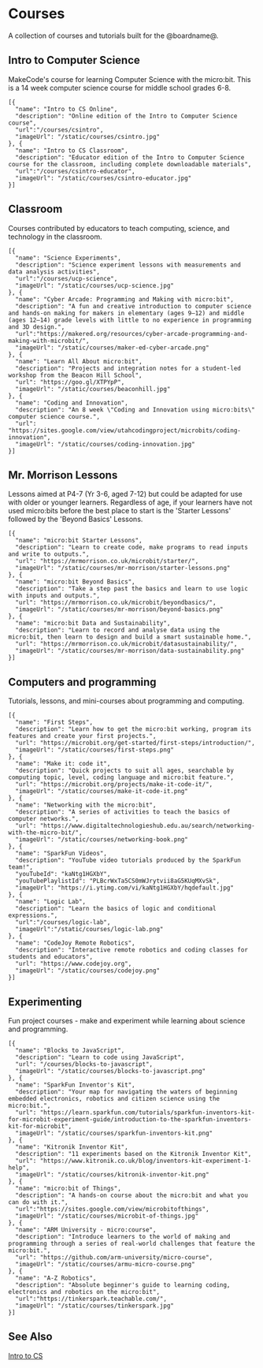# Courses

A collection of courses and tutorials built for the @boardname@.

## Intro to Computer Science

MakeCode's course for learning Computer Science with the micro:bit. This is a 14 week computer science course for middle school grades 6-8.

```codecard
[{
  "name": "Intro to CS Online",
  "description": "Online edition of the Intro to Computer Science course",
  "url":"/courses/csintro",
  "imageUrl": "/static/courses/csintro.jpg"
}, {
  "name": "Intro to CS Classroom",
  "description": "Educator edition of the Intro to Computer Science course for the classroom, including complete downloadable materials",
  "url":"/courses/csintro-educator",
  "imageUrl": "/static/courses/csintro-educator.jpg"
}]
```

## Classroom

Courses contributed by educators to teach computing, science, and technology in the classroom.

```codecard
[{
  "name": "Science Experiments",
  "description": "Science experiment lessons with measurements and data analysis activities",
  "url":"/courses/ucp-science",
  "imageUrl": "/static/courses/ucp-science.jpg"
}, {
  "name": "Cyber Arcade: Programming and Making with micro:bit",
  "description": "A fun and creative introduction to computer science and hands-on making for makers in elementary (ages 9–12) and middle (ages 12–14) grade levels with little to no experience in programming and 3D design.",
  "url":"https://makered.org/resources/cyber-arcade-programming-and-making-with-microbit/",
  "imageUrl": "/static/courses/maker-ed-cyber-arcade.png"
}, {
  "name": "Learn All About micro:bit",
  "description": "Projects and integration notes for a student-led workshop from the Beacon Hill School",
  "url": "https://goo.gl/XTPYpP",
  "imageUrl": "/static/courses/beaconhill.jpg"
}, {
  "name": "Coding and Innovation",
  "description": "An 8 week \"Coding and Innovation using micro:bits\" computer science course.",
  "url": "https://sites.google.com/view/utahcodingproject/microbits/coding-innovation",
  "imageUrl": "/static/courses/coding-innovation.jpg"
}]
```

## Mr. Morrison Lessons

Lessons aimed at P4-7 (Yr 3-6, aged 7-12) but could be adapted for use with older or younger learners. Regardless of age, if your learners have not used micro:bits before the best place to start is the 'Starter Lessons' followed by the 'Beyond Basics' Lessons.

```codecard
[{
  "name": "micro:bit Starter Lessons",
  "description": "Learn to create code, make programs to read inputs and write to outputs.",
  "url": "https://mrmorrison.co.uk/microbit/starter/",
  "imageUrl": "/static/courses/mr-morrison/starter-lessons.png"
}, {
  "name": "micro:bit Beyond Basics",
  "description": "Take a step past the basics and learn to use logic with inputs and outputs.",
  "url": "https://mrmorrison.co.uk/microbit/beyondbasics/",
  "imageUrl": "/static/courses/mr-morrison/beyond-basics.png"
}, {
  "name": "micro:bit Data and Sustainability",
  "description": "Learn to record and analyse data using the micro:bit, then learn to design and build a smart sustainable home.",
  "url": "https://mrmorrison.co.uk/microbit/datasustainability/",
  "imageUrl": "/static/courses/mr-morrison/data-sustainability.png"
}]
```

## Computers and programming

Tutorials, lessons, and mini-courses about programming and computing.

```codecard
[{
  "name": "First Steps",
  "description": "Learn how to get the micro:bit working, program its features and create your first projects.",
  "url": "https://microbit.org/get-started/first-steps/introduction/",
  "imageUrl": "/static/courses/first-steps.png"
}, {
  "name": "Make it: code it",
  "description": "Quick projects to suit all ages, searchable by computing topic, level, coding language and micro:bit feature.",
  "url": "https://microbit.org/projects/make-it-code-it/",
  "imageUrl": "/static/courses/make-it-code-it.png"
}, {
  "name": "Networking with the micro:bit",
  "description": "A series of activities to teach the basics of computer networks.",
  "url": "https://www.digitaltechnologieshub.edu.au/search/networking-with-the-micro-bit/",
  "imageUrl": "/static/courses/networking-book.png"  
}, {
  "name": "SparkFun Videos",
  "description": "YouTube video tutorials produced by the SparkFun team!",
  "youTubeId": "kaNtg1HGXbY",
  "youTubePlaylistId": "PLBcrWxTa5CS0mWJrytvii8aG5KUqMXvSk",
  "imageUrl": "https://i.ytimg.com/vi/kaNtg1HGXbY/hqdefault.jpg"
}, {
  "name": "Logic Lab",
  "description": "Learn the basics of logic and conditional expressions.",
  "url":"/courses/logic-lab",
  "imageUrl":"/static/courses/logic-lab.png"
}, {
  "name": "CodeJoy Remote Robotics",
  "description": "Interactive remote robotics and coding classes for students and educators",
  "url": "https://www.codejoy.org",
  "imageUrl": "/static/courses/codejoy.png"
}]
```

## Experimenting

Fun project courses - make and experiment while learning about science and programming.

```codecard
[{
  "name": "Blocks to JavaScript",
  "description": "Learn to code using JavaScript",
  "url": "/courses/blocks-to-javascript",
  "imageUrl": "/static/courses/blocks-to-javascript.png"
}, {
  "name": "SparkFun Inventor's Kit",
  "description": "Your map for navigating the waters of beginning embedded electronics, robotics and citizen science using the micro:bit.",
  "url": "https://learn.sparkfun.com/tutorials/sparkfun-inventors-kit-for-microbit-experiment-guide/introduction-to-the-sparkfun-inventors-kit-for-microbit",
  "imageUrl": "/static/courses/sparkfun-inventors-kit.png"
}, {
  "name": "Kitronik Inventor Kit",
  "description": "11 experiments based on the Kitronik Inventor Kit",
  "url": "https://www.kitronik.co.uk/blog/inventors-kit-experiment-1-help",
  "imageUrl": "/static/courses/kitronik-inventor-kit.png"
}, {
  "name": "micro:bit of Things",
  "description": "A hands-on course about the micro:bit and what you can do with it.",
  "url":"https://sites.google.com/view/microbitofthings",
  "imageUrl": "/static/courses/microbit-of-things.jpg"
}, {
  "name": "ARM University - micro:course",
  "description": "Introduce learners to the world of making and programming through a series of real-world challenges that feature the micro:bit.",
  "url": "https://github.com/arm-university/micro-course",
  "imageUrl": "/static/courses/armu-micro-course.png"
}, {
  "name": "A-Z Robotics",
  "description": "Absolute beginner's guide to learning coding, electronics and robotics on the micro:bit",
  "url":"https://tinkerspark.teachable.com/",
  "imageUrl": "/static/courses/tinkerspark.jpg"
}]
```

## See Also

[Intro to CS](/courses/csintro)
